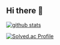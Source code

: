 ## Hi there 👋

[![github stats](https://github-readme-stats.vercel.app/api?username=KangHyeoni)](https://github.com/anuraghazra/github-readme-stats)


[![Solved.ac Profile](http://mazassumnida.wtf/api/v2/generate_badge?boj=kanghyeoni)](https://solved.ac/kanghyeoni/)

<!--
**KangHyeoni/KangHyeoni** is a ✨ _special_ ✨ repository because its `README.md` (this file) appears on your GitHub profile.

Here are some ideas to get you started:

- 🔭 I’m currently working on ...
- 🌱 I’m currently learning ...
- 👯 I’m looking to collaborate on ...
- 🤔 I’m looking for help with ...
- 💬 Ask me about ...
- 📫 How to reach me: ...
- 😄 Pronouns: ...
- ⚡ Fun fact: ...
-->
